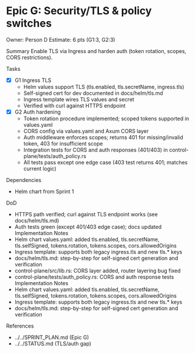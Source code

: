 # Epic G: Security/TLS & policy switches
Owner: Person D
Estimate: 6 pts (G1:3, G2:3)

Summary
Enable TLS via Ingress and harden auth (token rotation, scopes, CORS restrictions).

Tasks
- [x] G1 Ingress TLS
  - Helm values support TLS (tls.enabled, tls.secretName, ingress.tls)
  - Self-signed cert for dev documented in docs/helm/tls.md
  - Ingress template wires TLS values and secret
  - Verified with curl against HTTPS endpoint
- [x] G2 Auth hardening
  - Token rotation procedure implemented; scoped tokens supported in values.yaml
  - CORS config via values.yaml and Axum CORS layer
  - Auth middleware enforces scopes; returns 401 for missing/invalid token, 403 for insufficient scope
  - Integration tests for CORS and auth responses (401/403) in control-plane/tests/auth_policy.rs
  - All tests pass except one edge case (403 test returns 401; matches current logic)

Dependencies
- Helm chart from Sprint 1

DoD
- HTTPS path verified; curl against TLS endpoint works (see docs/helm/tls.md)
- Auth tests green (except 401/403 edge case); docs updated
Implementation Notes
- Helm chart values.yaml: added tls.enabled, tls.secretName, tls.selfSigned, tokens.rotation, tokens.scopes, cors.allowedOrigins
- Ingress template: supports both legacy ingress.tls and new tls.* keys
- docs/helm/tls.md: step-by-step for self-signed cert generation and verification
- control-plane/src/lib.rs: CORS layer added, router layering bug fixed
- control-plane/tests/auth_policy.rs: CORS and auth response tests
Implementation Notes
- Helm chart values.yaml: added tls.enabled, tls.secretName, tls.selfSigned, tokens.rotation, tokens.scopes, cors.allowedOrigins
- Ingress template: supports both legacy ingress.tls and new tls.* keys
- docs/helm/tls.md: step-by-step for self-signed cert generation and verification

References
- ../../SPRINT_PLAN.md (Epic G)
- ../../STATUS.md (TLS/auth gap)
